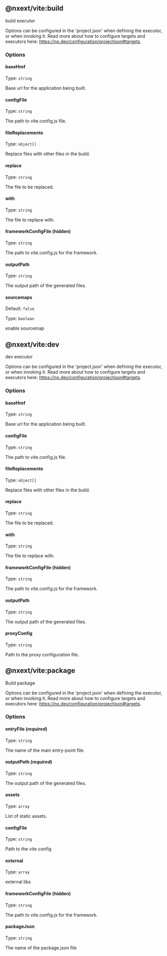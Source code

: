 ## @nxext/vite:build

build executor

Options can be configured in the 'project.json' when defining the executor, or when invoking it. Read more about how to configure targets and executors here: https://nx.dev/configuration/projectjson#targets.

### Options

#### baseHref

Type: `string`

Base url for the application being built.

#### configFile

Type: `string`

The path to vite.config.js file.

#### fileReplacements

Type: `object[]`

Replace files with other files in the build.

#### replace

Type: `string`

The file to be replaced.

#### with

Type: `string`

The file to replace with.

#### frameworkConfigFile (**hidden**)

Type: `string`

The path to vite.config.js for the framework.

#### outputPath

Type: `string`

The output path of the generated files.

#### sourcemaps

Default: `false`

Type: `boolean`

enable sourcemap

## @nxext/vite:dev

dev executor

Options can be configured in the 'project.json' when defining the executor, or when invoking it. Read more about how to configure targets and executors here: https://nx.dev/configuration/projectjson#targets.

### Options

#### baseHref

Type: `string`

Base url for the application being built.

#### configFile

Type: `string`

The path to vite.config.js file.

#### fileReplacements

Type: `object[]`

Replace files with other files in the build.

#### replace

Type: `string`

The file to be replaced.

#### with

Type: `string`

The file to replace with.

#### frameworkConfigFile (**hidden**)

Type: `string`

The path to vite.config.js for the framework.

#### outputPath

Type: `string`

The output path of the generated files.

#### proxyConfig

Type: `string`

Path to the proxy configuration file.

## @nxext/vite:package

Build package

Options can be configured in the 'project.json' when defining the executor, or when invoking it. Read more about how to configure targets and executors here: https://nx.dev/configuration/projectjson#targets.

### Options

#### entryFile (_**required**_)

Type: `string`

The name of the main entry-point file.

#### outputPath (_**required**_)

Type: `string`

The output path of the generated files.

#### assets

Type: `array`

List of static assets.

#### configFile

Type: `string`

Path to the vite config

#### external

Type: `array`

external libs

#### frameworkConfigFile (**hidden**)

Type: `string`

The path to vite.config.js for the framework.

#### packageJson

Type: `string`

The name of the package.json file
